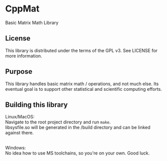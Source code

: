 # CppMat
Basic Matrix Math Library

## License
This library is distributed under the terms of the GPL v3.  See LICENSE for more information.

## Purpose
This library handles basic matrix math / operations, and not much else.  Its eventual goal is to support other statistical and scientific computing efforts.

## Building this library
Linux/MacOS:<br>
Navigate to the root project directory and run `make`.<br>
libsysfile.so will be generated in the /build directory and can be linked against there.<br><br>

Windows:<br>
No idea how to use MS toolchains, so you're on your own.  Good luck.
